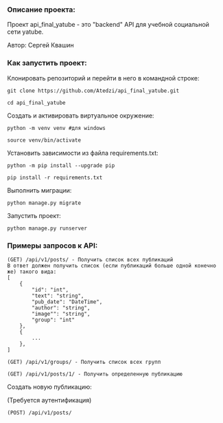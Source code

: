 ### Описание проекта:

Проект api_final_yatube - это "backend" API для учебной социальной сети yatube.

Автор: Сергей Квашин

### Как запустить проект:

Клонировать репозиторий и перейти в него в командной строке:

```
git clone https://github.com/Atedzi/api_final_yatube.git
```

```
cd api_final_yatube
```

Cоздать и активировать виртуальное окружение:

```
python -m venv venv #для windows
```

```
source venv/bin/activate
```

Установить зависимости из файла requirements.txt:

```
python -m pip install --upgrade pip
```

```
pip install -r requirements.txt
```

Выполнить миграции:

```
python manage.py migrate
```

Запустить проект:

```
python manage.py runserver
```

### Примеры запросов к API:

```
(GET) /api/v1/posts/ - Получить список всех публикаций
В ответ должен получить список (если публикаций больше одной конечно же) такого вида:
[
    {
        "id": "int",
        "text": "string",
        "pub_date": "DateTime",
        "author": "string",
        "image"": "string",
        "group": "int"    
    },
    {
        ...
    },
]
```

```
(GET) /api/v1/groups/ - Получить список всех групп
```

```
(GET) /api/v1/posts/1/ - Получить определенную публикацию
```


Создать новую публикацию:

(Требуется аутентификация)
```
(POST) /api/v1/posts/
```
